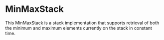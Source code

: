 # MinMaxStack

This MinMaxStack is a stack implementation that supports retrieval of both the minimum and maximum elements currently on the stack in constant time.